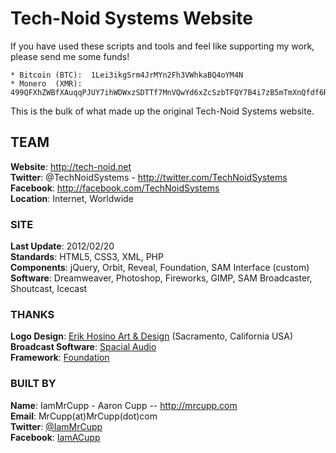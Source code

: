# Tech-Noid Systems Website

If you have used these scripts and tools and feel like supporting my work, please send me some funds!
```
* Bitcoin (BTC):  1Lei3ikgSrm4JrMYn2Fh3VWhkaBQ4oYM4N
* Monero  (XMR):  499QFXhZWBfXAuqqPJUY7ihWDWxzSDTTf7MnVQwYd6xZcSzbTFQY7B4i7zB5mTmXnQfdf6RsDmjdZJNBF6oeeW8xBz7sWa5
```

This is the bulk of what made up the original Tech-Noid Systems website.  

## TEAM
**Website**:  http://tech-noid.net  
**Twitter**:  @TechNoidSystems  -  http://twitter.com/TechNoidSystems  
**Facebook**:  http://facebook.com/TechNoidSystems  
**Location**:  Internet, Worldwide  

### SITE
**Last Update**: 2012/02/20  
**Standards**: HTML5, CSS3, XML, PHP  
**Components**: jQuery, Orbit, Reveal, Foundation, SAM Interface (custom)  
**Software**: Dreamweaver, Photoshop, Fireworks, GIMP, SAM Broadcaster, Shoutcast, Icecast  
### THANKS
**Logo Design**:  [Erik Hosino Art & Design](http://www.erikhosino.com)  (Sacramento, California USA)  
**Broadcast Software**:  [Spacial Audio](http://www.spacial.com)  
**Framework**:  [Foundation](http://foundation.zurb.com/)  

### BUILT BY
**Name**:  IamMrCupp  -  Aaron Cupp  --  http://mrcupp.com  
**Email**:  MrCupp(at)MrCupp(dot)com  
**Twitter**:  [@IamMrCupp](http://twitter.com/IamMrCupp)  
**Facebook**: [IamACupp](http://facebook.com/IamACupp)  

